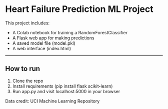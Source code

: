 # Heart Failure Prediction ML Project

This project includes:
- A Colab notebook for training a RandomForestClassifier
- A Flask web app for making predictions
- A saved model file (model.pkl)
- A web interface (index.html)

---

## How to run

1. Clone the repo
2. Install requirements (pip install flask scikit-learn)
3. Run app.py and visit localhost:5000 in your browser

Data credit: UCI Machine Learning Repository
